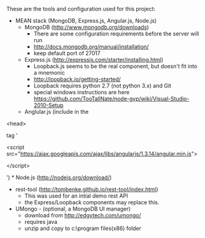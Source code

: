 These are the tools and configuration used for this project:
  * MEAN stack (MongoDB, Express.js, Angular.js, Node.js)
    * MongoDB (http://www.mongodb.org/downloads)
      * There are some configuration requirements before the server will run
      * http://docs.mongodb.org/manual/installation/
      * keep default port of 27017
    * Express.js (http://expressjs.com/starter/installing.html)
      * Loopback.js seems to be the real component, but doesn't fit into a mnemonic
      * http://loopback.io/getting-started/
      * Loopback requires python 2.7 (not python 3.x) and Git
      * special windows instructions are here https://github.com/TooTallNate/node-gyp/wiki/Visual-Studio-2010-Setup
    * Anglular.js (include in the 

&lt;head&gt;

 tag '

&lt;script src="https://ajax.googleapis.com/ajax/libs/angularjs/1.3.14/angular.min.js"&gt;



&lt;/script&gt;

')
    * Node.js (http://nodejs.org/download/)
  * rest-tool (http://tombenke.github.io/rest-tool/index.html)
    * This was used for an intial demo rest API
    * the Express/Loopback components may replace this.
  * UMongo - (optional, a MongoDB UI manager)
    * download from http://edgytech.com/umongo/
    * requires java
    * unzip and copy to c:\program files(x86) folder